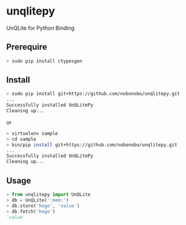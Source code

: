 unqlitepy
=============

UnQLite for Python Binding

## Prerequire

```sh
> sudo pip install ctypesgen
```

## Install

```sh
> sudo pip install git+https://github.com/nobonobo/unqlitepy.git
...
Successfully installed UnQLitePy
Cleaning up...
```
or 

```sh
> virtualenv sample
> cd sample
> bin/pip install git+https://github.com/nobonobo/unqlitepy.git
...
Successfully installed UnQLitePy
Cleaning up...
```

## Usage

```python
> from unqlitepy import UnQLite
> db = UnQLite(':mem:')
> db.store('hoge', 'value')
> db.fetch('hoge')
'value'
```
